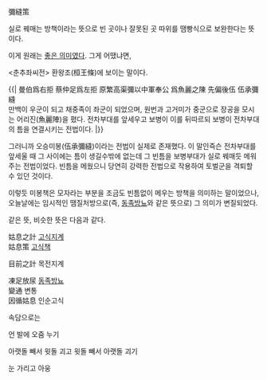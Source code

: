 彌縫策

실로 꿰매는 방책이라는 뜻으로 빈 곳이나 잘못된 곳 따위를 땜빵식으로 보완한다는 뜻이다.

이게 원래는 [좋은 의미였다](%EC%9B%90%EB%9E%98%20%EC%9D%98%EB%AF%B8%EB%8A%94%20%EC%A2%8B%EC%95%98%EB%8B%A4.md). 그게 어땠냐면,

<춘추좌씨전> 환왕조(桓王條)에 보이는 말이다.

{{| 曼伯爲右拒 蔡仲足爲左拒 原繁高渠彌以中軍奉公 爲魚麗之陳 先偏後伍 伍承彌縫  
만백이 우군이 되고 채중족이 좌군이 되었으며, 원번과 고거미가 중군으로 장공을 모시는 어리진(魚麗陣)을 폈다. 전차부대를 앞세우고 보병이
이를 뒤따르되 보병이 전차부대의 틈을 연결시키는 전법이다. |}}

그러니까 오승미봉(伍承彌縫)이라는 전법이 실제로 존재했다. 이 말인즉슨 전차부대를 앞세울 때 그 사이에는 틈이 생길수밖에 없는데 그 빈틈을
보병부대가 실로 꿰매듯 메워주는 전법이었다. 빈틈을 메웠으니 당연히 강력한 전법으로 작용하여 토벌군을 격퇴할 수 있던 것이다.

이렇듯 미봉책은 모자라는 부분을 조금도 빈틈없이 메우는 방책을 의미하는 말이었으나, 오늘날에는 임시적인 땜질처방으로(즉,
[동족방뇨](%EB%8F%99%EC%A1%B1%EB%B0%A9%EB%87%A8.md)와 같은 뜻으로) 그 의미가 변질되었다.

같은 뜻, 비슷한 뜻은 다음과 같다.

姑息之計 [고식지계](%EA%B3%A0%EC%8B%9D%EC%A7%80%EA%B3%84.md)  
姑息策 [고식책](%EA%B3%A0%EC%8B%9D%EC%B1%85.md)

目前之計 목전지계

凍足放尿 [동족방뇨](%EB%8F%99%EC%A1%B1%EB%B0%A9%EB%87%A8.md)  
變通 변통  
因循姑息 인순고식

속담으로는

언 발에 오줌 누기

아랫돌 빼서 윗돌 괴고 윗돌 빼서 아랫돌 괴기

눈 가리고 아웅

